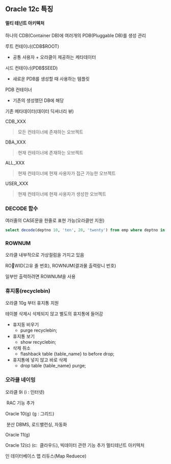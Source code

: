 ## Oracle 12c 특징

#### 멀티 테넌트 아키텍처

하나의 CDB(Container DB)에 여러개의 PDB(Pluggable DB)를 생성 관리



루트 컨테이너(CDB$ROOT)

- 공통 사용자 + 오라클이 제공하는 케타데이터

시드 컨테이너(PDB$SEED)

- 새로운 PDB를 생성할 때 사용하는 템플릿

PDB 컨테이너

- 기존의 생성했던 DB에 해당



기존 메타데이터(데이터 딕셔너리 뷰)

CDB_XXX

>  모든 컨테이너에 존재하는 오브젝트

DBA_XXX

> 현재 컨테이너에 존재하는 오브젝트

ALL_XXX

> 현재 컨테이너에 현재 사용자가 접근 가능한 오브젝트

USER_XXX

> 현재 컨테이너에 현재 사용자가 생성한 오브젝트



###  DECODE 함수

여러줄의 CASE문을 한줄로 표현 가능(오라클만 지원)

``` sql
select decode(deptno 10, 'ten', 20, 'twenty') from emp where deptno in(10,20);
```



### ROWNUM

오라클 내부적으로 가상컬럼을 가지고 있음

ROWID(고유 줄 번호), ROWNUM(결과물 출력랑니 번호)

일부만 출력하려면 ROWNUM을 사용



### 휴지통(recyclebin)

오라클 10g 부터 휴지통 지원

테이블 삭제시 삭제되지 않고 별도의 휴지통에 들어감

- 휴지동 비우기
  - purge recyclebin;
- 휴지통 보기
  - show recyclebin;
- 삭제 취소
  - flashback table {table_name} to before drop;
- 휴지통에 넣지 않고 바로 삭제
  - drop table {table_name} purge;



### 오라클 네이밍

오라클 9i (i : 인터넷)

​	RAC 기능 추가

Oracle 10(g) (g : 그리드)

​	분산 DBMS, 로드밸런싱, 자동화

Oracle 11(g)

Oracle 12(c) (c:  클라우드), 빅데이터 관련 기능 추가
멀티테넌트 아키텍처

인 데이터베이스 맵 리듀스(Map Reduece)